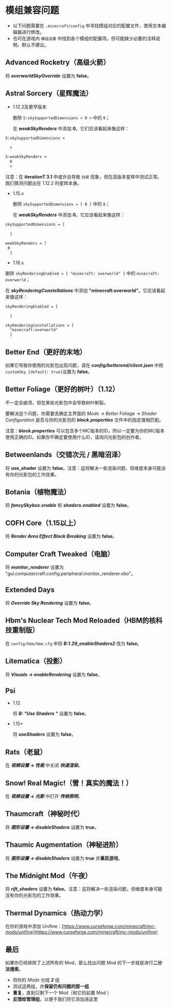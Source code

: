 # 模组兼容问题

- 以下问题需要在 `.minecraft/config` 中寻找模组对应的配置文件，使用文本编辑器进行修改。
- 也可在游戏内 `模组设置` 中找到各个模组的配置项。但可能缺少必要的注释说明，默认不建议。

## Advanced Rocketry（高级火箭）

将 _**overworldSkyOverride**_ 设置为 **false**。

## Astral Sorcery（星辉魔法）

- 1.12.2及更早版本

  删除 `S:skySupportedDimensions < 0 >` 中的 `0`；

  在 _**weakSkyRenders**_ 中添加 **0**。它们应该看起来像这样：

```txt
S:skySupportedDimensions < 
 
  >

S:weakSkyRenders < 
  0 
  >
```

 注意：在 **iterationT 3.1** 中或许会导致 `白屏` 现象，但在高版本星辉中测试正常。我们猜测问题出在 1.12.2 的星辉本身。

- 1.15.x

  删除 `skySupportedDimensions = [ 0 ]` 中的 `0`；

  在 _**weakSkyRenders**_ 中添加 **0**。它应该看起来像这样：
  
```txt
skySupportedDimensions = [ 
 
  ]
 
weakSkyRenders = [ 
 0 
  ]
```

- 1.16.x

 删除 `skyRenderingEnabled = [ "minecraft: overworld" ]` 中的 `minecraft: overworld`；

在 _**skyRenderingConstellations**_ 中添加 **"minecraft:overworld"**。它应该看起来像这样：

```txt
skyRenderingEnabled = [ 
 
  ]

skyRenderingConstellations = [ 
  "minecraft:overworld" 
  ]
```

## Better End（更好的末地）

如果它导致你使用的光影包出现问题，请在 **_config/betterend/client.json_** 中把 `customSky [default: true]`设置为 **false**。

## Better Foliage（更好的树叶）（1.12）

不一定会崩溃，但在某些光影包中会导致树叶断裂。

要解决这个问题，你需要去确定主界面的 _Mods -> Better Foliage -> Shader Configuration_ 是否与你的光影包的 _**block.properties**_ 文件中的指定值相匹配。

注意：_**block.properties**_ 可以包含多个MC版本的ID，所以一定要为你的MC版本使用正确的ID。如果你不确定要使用什么ID，请询问光影包的创作者。

## Betweenlands（交错次元 / 黑暗沼泽）

将 **use_shader** 设置为 **false**。注意：这将解决一些渲染问题，但维度本身可能没有你的光影包的工作效果。

## Botania（植物魔法）

将 _**fancySkybox.enable**_ 和 _**shaders.enabled**_ 设置为 **false**。

## COFH Core（1.15以上）

   将 _**Render Area Effect Block Breaking**_ 设置为 **false**。

## Computer Craft Tweaked（电脑）

将 **_monitor_renderer_** 设置为 "gui.computercraft:config.peripheral.monitor_renderer.vbo"。

## Extended Days

将 **_Override Sky Rendering_** 设置为 **false**。

## Hbm's Nuclear Tech Mod Reloaded（HBM的核科技重制版）

在 `config/hbm/hbm.cfg` 中将 _**B:1.29_enableShaders2**_ 改为 **false**。

## Litematica（投影）

将 _**Visuals -> enableRendering**_ 设置为 **false**。

## Psi

- 1.12

   将 **_B: "Use Shaders "_** 设置为 **false**。
- 1.15+

   将 **_useShaders_** 设置为 **false**。

## Rats（老鼠）

在 _**视频设置 -> 性能**_ 中关闭 _**快速渲染**_。

## Snow! Real Magic!（雪！真实的魔法！）

在 _**视频设置 -> 光影**_ 中打开 _**传统照明**_。

## Thaumcraft（神秘时代）

将 _**图形设置 -> disableShaders**_ 设置为 **true**。

## Thaumic Augmentation（神秘进阶）

 将 _**图形设置 -> disableShaders**_ 设置为 **true** 并**重启游戏**。

## The Midnight Mod（午夜）

将 **_rift_shaders_** 设置为 **false**。注意：这将解决一些渲染问题，但维度本身可能没有你的光影包的工作效果。

## Thermal Dynamics（热动力学）

在你的游戏中添加 Unifine：[https://www.curseforge.com/minecraft/mc-mods/unifine](https://www.curseforge.com/minecraft/mc-mods/unifine)

## 最后

如果你已经排除了上述所有的 Mod，那么找出问题 Mod 的下一步就是进行**二分法搜索**。

- 将你的 _Mods_ 分成 _**2**_ 组
- 测试这两组，并**保留仍有问题的那一组**
- **重复**，直到只剩下一个 Mod（和它的前置 Mod ）
- **反馈给管理组**，以便于我们将它添加进这里
